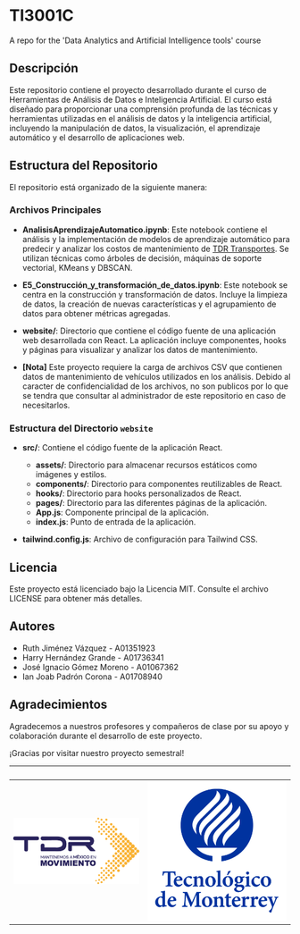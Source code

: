 # TI3001C

A repo for the 'Data Analytics and Artificial Intelligence tools' course

## Descripción

Este repositorio contiene el proyecto desarrollado durante el curso de Herramientas de Análisis de Datos e Inteligencia Artificial. El curso está diseñado para proporcionar una comprensión profunda de las técnicas y herramientas utilizadas en el análisis de datos y la inteligencia artificial, incluyendo la manipulación de datos, la visualización, el aprendizaje automático y el desarrollo de aplicaciones web.

## Estructura del Repositorio

El repositorio está organizado de la siguiente manera:

### Archivos Principales

- **AnalisisAprendizajeAutomatico.ipynb**: Este notebook contiene el análisis y la implementación de modelos de aprendizaje automático para predecir y analizar los costos de mantenimiento de [TDR Transportes](https://www.tdr.com.mx/). Se utilizan técnicas como árboles de decisión, máquinas de soporte vectorial, KMeans y DBSCAN.

- **E5_Construcción_y_transformación_de_datos.ipynb**: Este notebook se centra en la construcción y transformación de datos. Incluye la limpieza de datos, la creación de nuevas características y el agrupamiento de datos para obtener métricas agregadas.

- **website/**: Directorio que contiene el código fuente de una aplicación web desarrollada con React. La aplicación incluye componentes, hooks y páginas para visualizar y analizar los datos de mantenimiento.

- **[Nota]** Este proyecto requiere la carga de archivos CSV que contienen datos de mantenimiento de vehículos utilizados en los análisis. Debido al caracter de confidencialidad de los archivos, no son publicos por lo que se tendra que consultar al administrador de este repositorio en caso de necesitarlos.

### Estructura del Directorio `website`

- **src/**: Contiene el código fuente de la aplicación React.
  - **assets/**: Directorio para almacenar recursos estáticos como imágenes y estilos.
  - **components/**: Directorio para componentes reutilizables de React.
  - **hooks/**: Directorio para hooks personalizados de React.
  - **pages/**: Directorio para las diferentes páginas de la aplicación.
  - **App.js**: Componente principal de la aplicación.
  - **index.js**: Punto de entrada de la aplicación.

- **tailwind.config.js**: Archivo de configuración para Tailwind CSS.

## Licencia
Este proyecto está licenciado bajo la Licencia MIT. Consulte el archivo LICENSE para obtener más detalles.

## Autores
* Ruth Jiménez Vázquez - A01351923
* Harry Hernández Grande - A01736341
* José Ignacio Gómez Moreno - A01067362
* Ian Joab Padrón Corona - A01708940

## Agradecimientos
Agradecemos a nuestros profesores y compañeros de clase por su apoyo y colaboración durante el desarrollo de este proyecto.

¡Gracias por visitar nuestro proyecto semestral!

‎ | ‎
:---: | :---:
![tdr-logo](https://github.com/Ian326/TI3001C/blob/main/website/src/assets/tdr-logo.png) | ![tec-monterrey](https://github.com/Ian326/TI3001C/blob/main/website/src/assets/tec-monterrey-logo.png)
